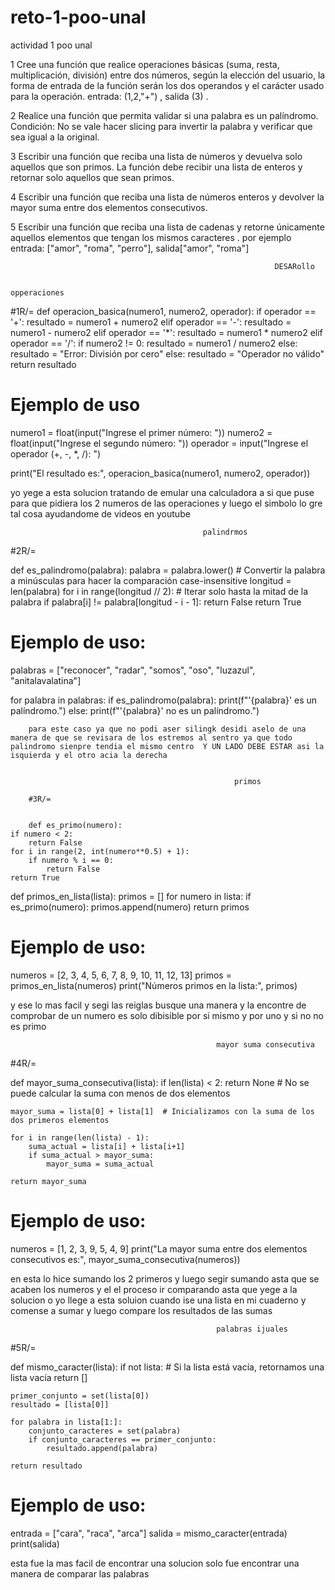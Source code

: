 # reto-1-poo-unal
actividad 1 poo unal

1 Cree una función que realice operaciones básicas (suma, resta, multiplicación, división) entre dos números, según la elección del usuario,
la forma de entrada de la función serán los dos operandos y el carácter usado para la operación. entrada: (1,2,"+") , salida (3) .

2 Realice una función que permita validar si una palabra es un palíndromo. 
Condición: No se vale hacer slicing para invertir la palabra y verificar que sea igual a la original.

3 Escribir una función que reciba una lista de números y devuelva solo aquellos que son primos.
La función debe recibir una lista de enteros y retornar solo aquellos que sean primos.

4 Escribir una función que reciba una lista de números enteros y devolver la mayor suma entre dos elementos consecutivos.

5 Escribir una función que reciba una lista de cadenas y retorne únicamente aquellos elementos que tengan los mismos caracteres
. por ejemplo entrada: ["amor", "roma", "perro"], salida["amor", "roma"]

                                                               DESARollo

                                                               opperaciones
#1R/= 
def operacion_basica(numero1, numero2, operador):
    if operador == '+':
        resultado = numero1 + numero2
    elif operador == '-':
        resultado = numero1 - numero2
    elif operador == '*':
        resultado = numero1 * numero2
    elif operador == '/':
        if numero2 != 0:
            resultado = numero1 / numero2
        else:
            resultado = "Error: División por cero"
    else:
        resultado = "Operador no válido"
    return resultado

# Ejemplo de uso
numero1 = float(input("Ingrese el primer número: "))
numero2 = float(input("Ingrese el segundo número: "))
operador = input("Ingrese el operador (+, -, *, /): ")

print("El resultado es:", operacion_basica(numero1, numero2, operador))


yo yege a esta solucion tratando de emular una calculadora a si que puse para que pidiera los 2 numeros de las operaciones y luego el simbolo lo gre tal cosa ayudandome de videos en youtube

                                               palindrmos

#2R/=  


def es_palindromo(palabra):
    palabra = palabra.lower()  # Convertir la palabra a minúsculas para hacer la comparación case-insensitive
    longitud = len(palabra)
    for i in range(longitud // 2):  # Iterar solo hasta la mitad de la palabra
        if palabra[i] != palabra[longitud - i - 1]:
            return False
    return True

# Ejemplo de uso:
palabras = ["reconocer", "radar", "somos", "oso", "luzazul", "anitalavalatina"]

for palabra in palabras:
    if es_palindromo(palabra):
        print(f"'{palabra}' es un palíndromo.")
    else:
        print(f"'{palabra}' no es un palíndromo.")


        para este caso ya que no podi aser silingk desidi aselo de una manera de que se revisara de los estremos al sentro ya que todo palindromo sienpre tendia el mismo centro  Y UN LADO DEBE ESTAR asi la isquierda y el otro acia la derecha


                                                      primos

        #3R/=

        
        def es_primo(numero):
    if numero < 2:
        return False
    for i in range(2, int(numero**0.5) + 1):
        if numero % i == 0:
            return False
    return True

def primos_en_lista(lista):
    primos = []
    for numero in lista:
        if es_primo(numero):
            primos.append(numero)
    return primos

# Ejemplo de uso:
numeros = [2, 3, 4, 5, 6, 7, 8, 9, 10, 11, 12, 13]
primos = primos_en_lista(numeros)
print("Números primos en la lista:", primos)

y ese lo mas facil y segi las reiglas busque una manera y la encontre de comprobar de un numero es solo dibisible por si mismo y por uno y si no no es primo

                                                  mayor suma consecutiva

#4R/= 


def mayor_suma_consecutiva(lista):
    if len(lista) < 2:
        return None  # No se puede calcular la suma con menos de dos elementos

    mayor_suma = lista[0] + lista[1]  # Inicializamos con la suma de los dos primeros elementos

    for i in range(len(lista) - 1):
        suma_actual = lista[i] + lista[i+1]
        if suma_actual > mayor_suma:
            mayor_suma = suma_actual

    return mayor_suma

# Ejemplo de uso:
numeros = [1, 2, 3, 9, 5, 4, 9]
print("La mayor suma entre dos elementos consecutivos es:", mayor_suma_consecutiva(numeros))

en esta lo hice sumando los 2 primeros y luego segir sumando asta que se acaben los numeros y el el proceso ir comparando asta que yege a la solucion o
yo llege a esta soluion cuando ise una lista en mi cuaderno y comense a sumar y luego compare los resultados de las sumas

                                                  palabras ijuales

#5R/=


def mismo_caracter(lista):
    if not lista:  # Si la lista está vacía, retornamos una lista vacía
        return []

    primer_conjunto = set(lista[0])
    resultado = [lista[0]]

    for palabra in lista[1:]:
        conjunto_caracteres = set(palabra)
        if conjunto_caracteres == primer_conjunto:
            resultado.append(palabra)

    return resultado

# Ejemplo de uso:
entrada = ["cara", "raca", "arca"]
salida = mismo_caracter(entrada)
print(salida)  

esta fue la mas facil de encontrar una solucion solo fue encontrar una manera de comparar las palabras

